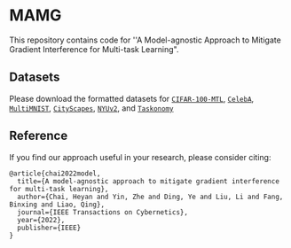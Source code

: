 # MAMG
This repository contains code for ''A Model-agnostic Approach to Mitigate Gradient Interference for Multi-task Learning".



## Datasets

Please download the formatted datasets for [`CIFAR-100-MTL`](http://www.cs.toronto.edu/~kriz/cifar.html), 
[`CelebA`](http://mmlab.ie.cuhk.edu.hk/projects/CelebA.html),
[`MultiMNIST`](https://github.com/intel-isl/MultiObjectiveOptimization),
[`CityScapes`](https://drive.google.com/file/d/1WrVMA_UZpoj7voajf60yIVaS_Ggl0jrH/view),
[`NYUv2`](https://drive.google.com/file/d/11pWuQXMFBNMIIB4VYMzi9RPE-nMOBU8g/view), and 
[`Taskonomy`](https://github.com/StanfordVL/taskonomy/tree/master/data)




## Reference

If you find our approach useful in your research, please consider citing:

```
@article{chai2022model,
  title={A model-agnostic approach to mitigate gradient interference for multi-task learning},
  author={Chai, Heyan and Yin, Zhe and Ding, Ye and Liu, Li and Fang, Binxing and Liao, Qing},
  journal={IEEE Transactions on Cybernetics},
  year={2022},
  publisher={IEEE}
}
```
